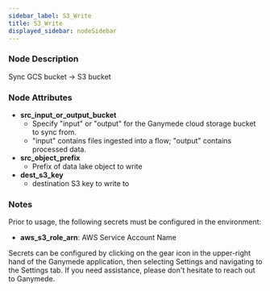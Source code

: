 ```yaml
---
sidebar_label: S3_Write
title: S3_Write
displayed_sidebar: nodeSidebar
---
```


### Node Description
Sync GCS bucket -> S3 bucket


### Node Attributes
- **src_input_or_output_bucket**
  - Specify "input" or "output" for the Ganymede cloud storage bucket to sync from.
  - "input" contains files ingested into a flow; "output" contains processed data.
- **src_object_prefix**
  - Prefix of data lake object to write
- **dest_s3_key**
  - destination S3 key to write to


### Notes
Prior to usage, the following secrets must be configured in the environment:
- **aws_s3_role_arn**: AWS Service Account Name

Secrets can be configured by clicking on the gear icon in the upper-right hand of the Ganymede
application, then selecting Settings and navigating to the Settings tab.  If you need
assistance, please don't hesitate to reach out to Ganymede.